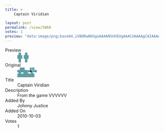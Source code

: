 ```yaml
---
title: >
    Captain Viridian

layout: post
permalink: /view/5068
votes: 1
preview: "data:image/png;base64,iVBORw0KGgoAAAANSUhEUgAAACUAAAAgCAIAAAAaMSbnAAAABnRSTlMA/wD/AP5AXyvrAAAAVElEQVRIiWP8//8fAwwkzVvKgA3MS4rGKo4GiNHORIxBVASj9o3aN5jtY0ycu5gkDWh5EVeewwWGe3iO2jdq36h9I8c+xtH2y6h9o/aN2jdqH1kAAPZYFtdxgop3AAAAAElFTkSuQmCC"
---
```

<dl class="side-by-side">
<dt>Preview</dt>
<dd>
    <img class="preview" src="data:image/png;base64,iVBORw0KGgoAAAANSUhEUgAAACUAAAAgCAIAAAAaMSbnAAAABnRSTlMA/wD/AP5AXyvrAAAAVElEQVRIiWP8//8fAwwkzVvKgA3MS4rGKo4GiNHORIxBVASj9o3aN5jtY0ycu5gkDWh5EVeewwWGe3iO2jdq36h9I8c+xtH2y6h9o/aN2jdqH1kAAPZYFtdxgop3AAAAAElFTkSuQmCC">
</dd>
<dt>Original</dt>
<dd>
    <img class="preview" src="data:image/png;base64,iVBORw0KGgoAAAANSUhEUgAAAEAAAAAgCAYAAACinX6EAAAAg0lEQVR42u3WSw6AIAxF0bdVF+aIhWpiHBHFmIJP623SAQN+BwiVLmKayxJJdYjW2MPnBwAAAAAAAIDEANENPgEUxW32dwPYD+ATi5S2PGsDkB2AJ7CfeJ2/ugEjNv8KAPs3eLcucBdO9soPAACSAaT/5wEAAAAAAAAAAAAAAACAo1gBXc1kkBgeRisAAAAASUVORK5CYII=">
</dd>
<dt>Title</dt>
<dd>Captain Viridian</dd>
<dt>Description</dt>
<dd>From the game VVVVVV</dd>
<dt>Added By</dt>
<dd>Johnny Justice</dd>
<dt>Added On</dt>
<dd>2010-10-03</dd>
<dt>Votes</dt>
<dd>1</dd>
</dl>
